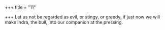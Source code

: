 +++
title = "11"

+++
Let us not be regarded as evil, or stingy, or greedy,
if just now we will make Indra, the bull, into our companion at the  pressing.